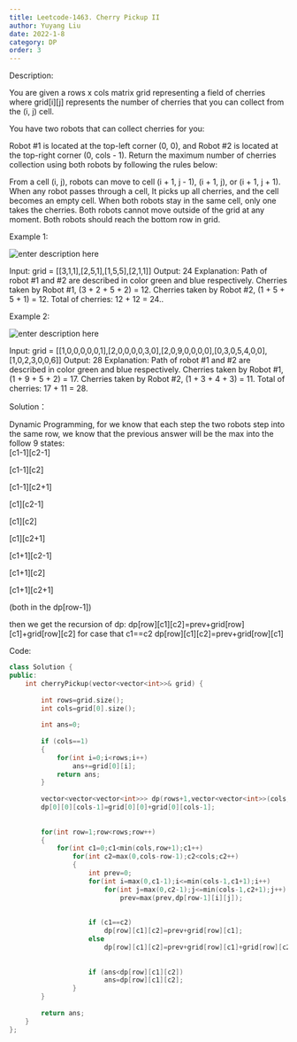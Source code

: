 ```yaml
---
title: Leetcode-1463. Cherry Pickup II
author: Yuyang Liu
date: 2022-1-8
category: DP
order: 3
---
```


Description:

You are given a rows x cols matrix grid representing a field of cherries where grid[i][j] represents the number of cherries that you can collect from the (i, j) cell.

You have two robots that can collect cherries for you:

Robot #1 is located at the top-left corner (0, 0), and
Robot #2 is located at the top-right corner (0, cols - 1).
Return the maximum number of cherries collection using both robots by following the rules below:

From a cell (i, j), robots can move to cell (i + 1, j - 1), (i + 1, j), or (i + 1, j + 1).
When any robot passes through a cell, It picks up all cherries, and the cell becomes an empty cell.
When both robots stay in the same cell, only one takes the cherries.
Both robots cannot move outside of the grid at any moment.
Both robots should reach the bottom row in grid.

 
Example 1:

![enter description here](https://assets.leetcode.com/uploads/2020/04/29/sample_1_1802.png)

Input: grid = [[3,1,1],[2,5,1],[1,5,5],[2,1,1]]
Output: 24
Explanation: Path of robot #1 and #2 are described in color green and blue respectively.
Cherries taken by Robot #1, (3 + 2 + 5 + 2) = 12.
Cherries taken by Robot #2, (1 + 5 + 5 + 1) = 12.
Total of cherries: 12 + 12 = 24..



Example 2:

![enter description here](https://assets.leetcode.com/uploads/2020/04/23/sample_2_1802.png)

Input: grid = [[1,0,0,0,0,0,1],[2,0,0,0,0,3,0],[2,0,9,0,0,0,0],[0,3,0,5,4,0,0],[1,0,2,3,0,0,6]]
Output: 28
Explanation: Path of robot #1 and #2 are described in color green and blue respectively.
Cherries taken by Robot #1, (1 + 9 + 5 + 2) = 17.
Cherries taken by Robot #2, (1 + 3 + 4 + 3) = 11.
Total of cherries: 17 + 11 = 28.


Solution：

Dynamic Programming, for we know that each step the two robots step into the same row, we know that the previous answer will be the max into the follow 9 states:    
[c1-1][c2-1]

[c1-1][c2]

[c1-1][c2+1]

[c1][c2-1]

[c1][c2]

[c1][c2+1]

[c1+1][c2-1]

[c1+1][c2]

[c1+1][c2+1]

(both in the dp[row-1])

then we get the recursion of dp:
dp[row][c1][c2]=prev+grid[row][c1]+grid[row][c2]
for case that c1==c2
dp[row][c1][c2]=prev+grid[row][c1]

Code: 

``` c++
class Solution {
public:
    int cherryPickup(vector<vector<int>>& grid) {
        
        int rows=grid.size();
        int cols=grid[0].size();
        
        int ans=0;
        
        if (cols==1)
        {
            for(int i=0;i<rows;i++)
                ans+=grid[0][i];
            return ans;
        }
        
        vector<vector<vector<int>>> dp(rows+1,vector<vector<int>>(cols,vector<int>(cols,0)));
        dp[0][0][cols-1]=grid[0][0]+grid[0][cols-1];
        
        
        for(int row=1;row<rows;row++)
        {
            for(int c1=0;c1<min(cols,row+1);c1++)
                for(int c2=max(0,cols-row-1);c2<cols;c2++)
                {
                    int prev=0;
                    for(int i=max(0,c1-1);i<=min(cols-1,c1+1);i++)
                        for(int j=max(0,c2-1);j<=min(cols-1,c2+1);j++)
                            prev=max(prev,dp[row-1][i][j]);
                    
                    
                    if (c1==c2)
                        dp[row][c1][c2]=prev+grid[row][c1];
                    else
                        dp[row][c1][c2]=prev+grid[row][c1]+grid[row][c2];
                    
                    
                    if (ans<dp[row][c1][c2])
                        ans=dp[row][c1][c2];
                }
        }
        
        return ans;
    }
}; 
```
